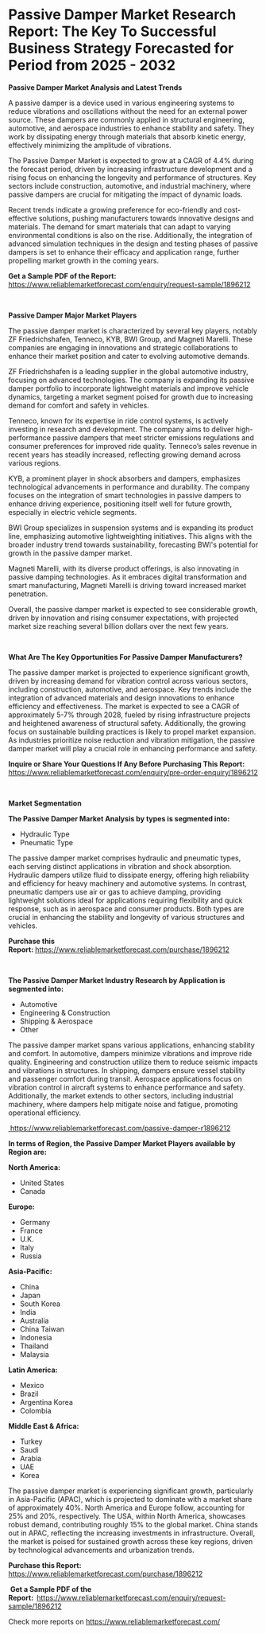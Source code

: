 <p><h1>Passive Damper Market Research Report: The Key To Successful Business Strategy Forecasted for Period from 2025 - 2032</h1></p><p><strong>Passive Damper Market Analysis and Latest Trends</strong></p>
<p><p>A passive damper is a device used in various engineering systems to reduce vibrations and oscillations without the need for an external power source. These dampers are commonly applied in structural engineering, automotive, and aerospace industries to enhance stability and safety. They work by dissipating energy through materials that absorb kinetic energy, effectively minimizing the amplitude of vibrations.</p><p>The Passive Damper Market is expected to grow at a CAGR of 4.4% during the forecast period, driven by increasing infrastructure development and a rising focus on enhancing the longevity and performance of structures. Key sectors include construction, automotive, and industrial machinery, where passive dampers are crucial for mitigating the impact of dynamic loads. </p><p>Recent trends indicate a growing preference for eco-friendly and cost-effective solutions, pushing manufacturers towards innovative designs and materials. The demand for smart materials that can adapt to varying environmental conditions is also on the rise. Additionally, the integration of advanced simulation techniques in the design and testing phases of passive dampers is set to enhance their efficacy and application range, further propelling market growth in the coming years.</p></p>
<p><strong>Get a Sample PDF of the Report:&nbsp;</strong> <a href="https://www.reliablemarketforecast.com/enquiry/request-sample/1896212?utm_campaign=1167&utm_medium=2&utm_source=Github&utm_content=ia&utm_term=13012025&utm_id=passive-damper">https://www.reliablemarketforecast.com/enquiry/request-sample/1896212</a></p>
<p>&nbsp;</p>
<p><strong>Passive Damper Major Market Players</strong></p>
<p><p>The passive damper market is characterized by several key players, notably ZF Friedrichshafen, Tenneco, KYB, BWI Group, and Magneti Marelli. These companies are engaging in innovations and strategic collaborations to enhance their market position and cater to evolving automotive demands.</p><p>ZF Friedrichshafen is a leading supplier in the global automotive industry, focusing on advanced technologies. The company is expanding its passive damper portfolio to incorporate lightweight materials and improve vehicle dynamics, targeting a market segment poised for growth due to increasing demand for comfort and safety in vehicles.</p><p>Tenneco, known for its expertise in ride control systems, is actively investing in research and development. The company aims to deliver high-performance passive dampers that meet stricter emissions regulations and consumer preferences for improved ride quality. Tenneco’s sales revenue in recent years has steadily increased, reflecting growing demand across various regions.</p><p>KYB, a prominent player in shock absorbers and dampers, emphasizes technological advancements in performance and durability. The company focuses on the integration of smart technologies in passive dampers to enhance driving experience, positioning itself well for future growth, especially in electric vehicle segments.</p><p>BWI Group specializes in suspension systems and is expanding its product line, emphasizing automotive lightweighting initiatives. This aligns with the broader industry trend towards sustainability, forecasting BWI's potential for growth in the passive damper market.</p><p>Magneti Marelli, with its diverse product offerings, is also innovating in passive damping technologies. As it embraces digital transformation and smart manufacturing, Magneti Marelli is driving toward increased market penetration.</p><p>Overall, the passive damper market is expected to see considerable growth, driven by innovation and rising consumer expectations, with projected market size reaching several billion dollars over the next few years.</p></p>
<p>&nbsp;</p>
<p><strong>What Are The Key Opportunities For Passive Damper Manufacturers?</strong></p>
<p><p>The passive damper market is projected to experience significant growth, driven by increasing demand for vibration control across various sectors, including construction, automotive, and aerospace. Key trends include the integration of advanced materials and design innovations to enhance efficiency and effectiveness. The market is expected to see a CAGR of approximately 5-7% through 2028, fueled by rising infrastructure projects and heightened awareness of structural safety. Additionally, the growing focus on sustainable building practices is likely to propel market expansion. As industries prioritize noise reduction and vibration mitigation, the passive damper market will play a crucial role in enhancing performance and safety.</p></p>
<p><strong>Inquire or Share Your Questions If Any Before Purchasing This Report:</strong> <a href="https://www.reliablemarketforecast.com/enquiry/pre-order-enquiry/1896212?utm_campaign=1167&utm_medium=2&utm_source=Github&utm_content=ia&utm_term=13012025&utm_id=passive-damper">https://www.reliablemarketforecast.com/enquiry/pre-order-enquiry/1896212</a></p>
<p>&nbsp;</p>
<p><strong>Market Segmentation</strong></p>
<p><strong>The Passive Damper Market Analysis by types is segmented into:</strong></p>
<p><ul><li>Hydraulic Type</li><li>Pneumatic Type</li></ul></p>
<p><p>The passive damper market comprises hydraulic and pneumatic types, each serving distinct applications in vibration and shock absorption. Hydraulic dampers utilize fluid to dissipate energy, offering high reliability and efficiency for heavy machinery and automotive systems. In contrast, pneumatic dampers use air or gas to achieve damping, providing lightweight solutions ideal for applications requiring flexibility and quick response, such as in aerospace and consumer products. Both types are crucial in enhancing the stability and longevity of various structures and vehicles.</p></p>
<p><strong>Purchase this Report:&nbsp;</strong><a href="https://www.reliablemarketforecast.com/purchase/1896212?utm_campaign=1167&utm_medium=2&utm_source=Github&utm_content=ia&utm_term=13012025&utm_id=passive-damper">https://www.reliablemarketforecast.com/purchase/1896212</a></p>
<p>&nbsp;</p>
<p><strong>The Passive Damper Market Industry Research by Application is segmented into:</strong></p>
<p><ul><li>Automotive</li><li>Engineering & Construction</li><li>Shipping & Aerospace</li><li>Other</li></ul></p>
<p><p>The passive damper market spans various applications, enhancing stability and comfort. In automotive, dampers minimize vibrations and improve ride quality. Engineering and construction utilize them to reduce seismic impacts and vibrations in structures. In shipping, dampers ensure vessel stability and passenger comfort during transit. Aerospace applications focus on vibration control in aircraft systems to enhance performance and safety. Additionally, the market extends to other sectors, including industrial machinery, where dampers help mitigate noise and fatigue, promoting operational efficiency.</p></p>
<p><a href="https://www.reliablemarketforecast.com/passive-damper-r1896212?utm_campaign=1167&utm_medium=2&utm_source=Github&utm_content=ia&utm_term=13012025&utm_id=passive-damper">&nbsp;https://www.reliablemarketforecast.com/passive-damper-r1896212</a></p>
<p><strong>In terms of Region, the Passive Damper Market Players available by Region are:</strong></p>
<p>
    <p> <strong> North America: </strong>
        <ul>
            <li>United States</li>
            <li>Canada</li>
        </ul>
        </p> 
    <p> <strong> Europe: </strong>
        <ul>
            <li>Germany</li>
            <li>France</li>
            <li>U.K.</li>
            <li>Italy</li>
            <li>Russia</li>
        </ul>
        </p> 
    <p> <strong> Asia-Pacific: </strong>
        <ul>
            <li>China</li>
            <li>Japan</li>
            <li>South Korea</li>
            <li>India</li>
            <li>Australia</li>
            <li>China Taiwan</li>
            <li>Indonesia</li>
            <li>Thailand</li>
            <li>Malaysia</li>
        </ul>
        </p> 
    <p> <strong> Latin America: </strong>
        <ul>
            <li>Mexico</li>
            <li>Brazil</li>
            <li>Argentina Korea</li>
            <li>Colombia</li>
        </ul>
        </p> 
    <p> <strong> Middle East & Africa: </strong>
        <ul>
            <li>Turkey</li>
            <li>Saudi</li>
            <li>Arabia</li>
            <li>UAE</li>
            <li>Korea</li>
        </ul>
    </p>
    </p>
<p><p>The passive damper market is experiencing significant growth, particularly in Asia-Pacific (APAC), which is projected to dominate with a market share of approximately 40%. North America and Europe follow, accounting for 25% and 20%, respectively. The USA, within North America, showcases robust demand, contributing roughly 15% to the global market. China stands out in APAC, reflecting the increasing investments in infrastructure. Overall, the market is poised for sustained growth across these key regions, driven by technological advancements and urbanization trends.</p></p>
<p><strong>Purchase this Report: </strong><a href="https://www.reliablemarketforecast.com/purchase/1896212?utm_campaign=1167&utm_medium=2&utm_source=Github&utm_content=ia&utm_term=13012025&utm_id=passive-damper">https://www.reliablemarketforecast.com/purchase/1896212</a></p>
<p>&nbsp;<strong>Get a Sample PDF of the Report:&nbsp;&nbsp;</strong><a href="https://www.reliablemarketforecast.com/enquiry/request-sample/1896212?utm_campaign=1167&utm_medium=2&utm_source=Github&utm_content=ia&utm_term=13012025&utm_id=passive-damper">https://www.reliablemarketforecast.com/enquiry/request-sample/1896212</a></p>
<p><strong></strong></p>
<p>Check more reports on <a href="https://www.reliablemarketforecast.com/?utm_campaign=1167&utm_medium=2&utm_source=Github&utm_content=ia&utm_term=13012025&utm_id=passive-damper">https://www.reliablemarketforecast.com/</a></p>